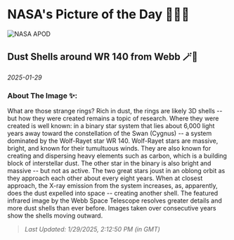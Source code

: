 
# NASA's Picture of the Day 🧑‍🚀💫

  ![NASA APOD](https://apod.nasa.gov/apod/image/2501/Wr140Rings_Webb_960_2023.jpg)
  
  ## Dust Shells around WR 140 from Webb 🪄🌌
  
  _2025-01-29_
  
  ### About The Image ✨: 
  
  What are those strange rings? Rich in dust, the rings are likely 3D shells -- but how they were created remains a topic of research.  Where they were created is well known: in a binary star system that lies about 6,000 light years away toward the constellation of the Swan (Cygnus) -- a system dominated by the Wolf-Rayet star WR 140.  Wolf-Rayet stars are massive, bright, and known for their tumultuous winds. They are also known for creating and dispersing heavy elements such as carbon, which is a building block of interstellar dust. The other star in the binary is also bright and massive -- but not as active.  The two great stars joust in an oblong orbit as they approach each other about every eight years. When at closest approach, the X-ray emission from the system increases, as, apparently, does the dust expelled into space -- creating another shell.  The featured infrared image by the Webb Space Telescope resolves greater details and more dust shells than ever before. Images taken over consecutive years show the shells moving outward.
  
  
  
  > _Last Updated: 1/29/2025, 2:12:50 PM (in GMT)_
  